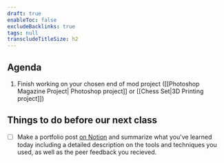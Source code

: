 ```yaml
---
draft: true
enableToc: false
excludeBacklinks: true
tags: null
transcludeTitleSize: h2
---
```


## Agenda
1. Finish working on your chosen end of mod project ([[Photoshop Magazine Project| Photoshop project]] or [[Chess Set|3D Printing project]])

## Things to do before our next class
- [ ] Make a portfolio post [on Notion](https://notion.so) and summarize what you've learned today including a detailed description on the tools and techniques you used, as well as the peer feedback you recieved.